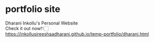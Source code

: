 # portfolio site  
Dharani Inkollu's Personal Website  
Check it out now!👇🏻  
https://inkollusireeshaadharani.github.io/temp-portfolio/dharani.html

